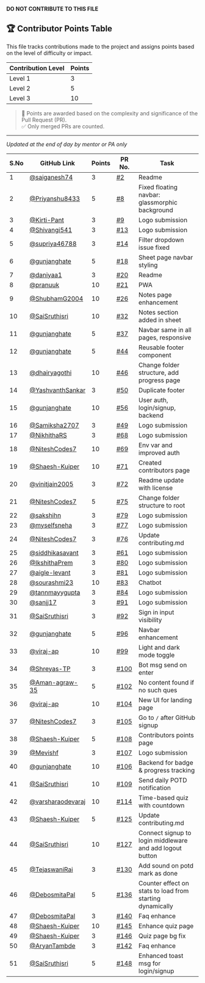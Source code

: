 **DO NOT CONTRIBUTE TO THIS FILE**

## 🏆 Contributor Points Table

This file tracks contributions made to the project and assigns points based on the level of difficulty or impact.

| Contribution Level | Points |
|--------------------|--------|
| Level 1            | 3      |
| Level 2            | 5      |
| Level 3            | 10     |


> 📌 Points are awarded based on the complexity and significance of the Pull Request (PR).  
> ✅ Only merged PRs are counted.

---

_Updated at the end of day by mentor or PA only_

| S.No | GitHub Link                                            | Points | PR No.                                                                | Task                                           |
| ---- | ------------------------------------------------------ | ------ | --------------------------------------------------------------------- | ---------------------------------------------- |
| 1    | [@saiganesh74](https://github.com/saiganesh74)         | 3      | [#2](https://github.com/saumyayadav25/cpp-dsa-sheet-testing/pull/2)   | Readme                                         |
| 2    | [@Priyanshu8433](https://github.com/Priyanshu8433)     | 5      | [#8](https://github.com/saumyayadav25/cpp-dsa-sheet-testing/pull/8)   | Fixed floating navbar: glassmorphic background |
| 3    | [@Kirti-Pant](https://github.com/Kirti-Pant)           | 3      | [#9](https://github.com/saumyayadav25/cpp-dsa-sheet-testing/pull/9)   | Logo submission                                |
| 4    | [@Shivangi541](https://github.com/Shivangi541)         | 3      | [#13](https://github.com/saumyayadav25/cpp-dsa-sheet-testing/pull/13) | Logo submission                                |
| 5    | [@supriya46788](https://github.com/supriya46788)       | 3      | [#14](https://github.com/saumyayadav25/cpp-dsa-sheet-testing/pull/14) | Filter dropdown issue fixed                    |
| 6    | [@gunjanghate](https://github.com/gunjanghate)         | 5      | [#18](https://github.com/saumyayadav25/cpp-dsa-sheet-testing/pull/18) | Sheet page navbar styling                      |
| 7    | [@daniyaa1](https://github.com/daniyaa1)               | 3      | [#20](https://github.com/saumyayadav25/cpp-dsa-sheet-testing/pull/20) | Readme                                         |
| 8    | [@pranuuk](https://github.com/pranuuk)                 | 10     | [#21](https://github.com/saumyayadav25/cpp-dsa-sheet-testing/pull/21) | PWA                                            |
| 9    | [@ShubhamG2004](https://github.com/ShubhamG2004)       | 10     | [#26](https://github.com/saumyayadav25/cpp-dsa-sheet-testing/pull/26) | Notes page enhancement                         |
| 10   | [@SaiSruthisri](https://github.com/SaiSruthisri)       | 10     | [#32](https://github.com/saumyayadav25/cpp-dsa-sheet-testing/pull/32) | Notes section added in sheet                   |
| 11   | [@gunjanghate](https://github.com/gunjanghate)         | 5      | [#37](https://github.com/saumyayadav25/cpp-dsa-sheet-testing/pull/37) | Navbar same in all pages, responsive           |
| 12   | [@gunjanghate](https://github.com/gunjanghate)         | 5      | [#44](https://github.com/saumyayadav25/cpp-dsa-sheet-testing/pull/44) | Reusable footer component                      |
| 13   | [@dhairyagothi](https://github.com/dhairyagothi)       | 10     | [#46](https://github.com/saumyayadav25/cpp-dsa-sheet-testing/pull/46) | Change folder structure, add progress page     |
| 14   | [@YashvanthSankar](https://github.com/YashvanthSankar) | 3      | [#50](https://github.com/saumyayadav25/cpp-dsa-sheet-testing/pull/50) | Duplicate footer                               |
| 15   | [@gunjanghate](https://github.com/gunjanghate)         | 10     | [#56](https://github.com/saumyayadav25/cpp-dsa-sheet-testing/pull/56) | User auth, login/signup, backend               |
| 16   | [@Samiksha2707](https://github.com/Samiksha2707)       | 3      | [#49](https://github.com/saumyayadav25/cpp-dsa-sheet-testing/pull/49) | Logo submission                                |
| 17   | [@NikhithaRS](https://github.com/NikhithaRS)           | 3      | [#68](https://github.com/saumyayadav25/cpp-dsa-sheet-testing/pull/68) | Logo submission                                |
| 18   | [@NiteshCodes7](https://github.com/NiteshCodes7)       | 10     | [#69](https://github.com/saumyayadav25/cpp-dsa-sheet-testing/pull/69) | Env var and improved auth                      |
| 19   | [@Shaesh-Kuiper](https://github.com/Shaesh-Kuiper)     | 10     | [#71](https://github.com/saumyayadav25/cpp-dsa-sheet-testing/pull/71) | Created contributors page                      |
| 20   | [@vinitjain2005](https://github.com/vinitjain2005)     | 3      | [#72](https://github.com/saumyayadav25/cpp-dsa-sheet-testing/pull/72) | Readme update with license                     |
| 21   | [@NiteshCodes7](https://github.com/NiteshCodes7)       | 5      | [#75](https://github.com/saumyayadav25/cpp-dsa-sheet-testing/pull/75) | Change folder structure to root                |
| 22   | [@sakshihn](https://github.com/sakshihn)               | 3      | [#79](https://github.com/saumyayadav25/cpp-dsa-sheet-testing/pull/79) | Logo submission                                |
| 23   | [@myselfsneha](https://github.com/myselfsneha)         | 3      | [#77](https://github.com/saumyayadav25/cpp-dsa-sheet-testing/pull/77) | Logo submission                                |
| 24   | [@NiteshCodes7](https://github.com/NiteshCodes7)       | 3      | [#76](https://github.com/saumyayadav25/cpp-dsa-sheet-testing/pull/76) | Update contributing.md                         |
| 25   | [@siddhikasavant](https://github.com/siddhikasavant)   | 3      | [#61](https://github.com/saumyayadav25/cpp-dsa-sheet-testing/pull/61) | Logo submission                                |
| 26   | [@IkshithaPrem](https://github.com/IkshithaPrem)       | 3      | [#80](https://github.com/saumyayadav25/cpp-dsa-sheet-testing/pull/80) | Logo submission                                |
| 27   | [@aigle-levant](https://github.com/aigle-levant)       | 3      | [#81](https://github.com/saumyayadav25/cpp-dsa-sheet-testing/pull/81) | Logo submission                                |
| 28   | [@sourashmi23](https://github.com/sourashmi23)         | 10     | [#83](https://github.com/saumyayadav25/cpp-dsa-sheet-testing/pull/83) | Chatbot                                        |
| 29   | [@tannmayygupta](https://github.com/tannmayygupta)     | 3      | [#84](https://github.com/saumyayadav25/cpp-dsa-sheet-testing/pull/84) | Logo submission                                |
| 30   | [@sanjj17](http://github.com/sanjj17)                  | 3      | [#91](https://github.com/saumyayadav25/cpp-dsa-sheet-testing/pull/91) | Logo submission                                |
| 31   | [@SaiSruthisri](https://github.com/SaiSruthisri)       | 3      | [#92](https://github.com/saumyayadav25/cpp-dsa-sheet-testing/pull/92) | Sign in input visibility                       |
| 32   | [@gunjanghate](https://github.com/gunjanghate)         | 5      | [#96](https://github.com/saumyayadav25/cpp-dsa-sheet-testing/pull/96) | Navbar enhancement                             |
| 33   | [@viraj-ap](https://github.com/viraj-ap)               | 10     | [#99](https://github.com/saumyayadav25/cpp-dsa-sheet-testing/pull/99) | Light and dark mode toggle                     |
| 34   | [@Shreyas-TP](https://github.com/Shreyas-TP)           | 3      | [#100](https://github.com/saumyayadav25/cpp-dsa-sheet-testing/pull/100) | Bot msg send on enter                              |
| 35   | [@Aman-agraw-35](https://github.com/Aman-agraw-35)     | 5      | [#102](https://github.com/saumyayadav25/cpp-dsa-sheet-testing/pull/102) | No content found if no such ques              |
| 36   | [@viraj-ap](https://github.com/viraj-ap)         | 10     | [#104](https://github.com/saumyayadav25/cpp-dsa-sheet-testing/pull/104) | New UI for landing page                      |
| 37   | [@NiteshCodes7](https://github.com/NiteshCodes7) | 3      | [#105](https://github.com/saumyayadav25/cpp-dsa-sheet-testing/pull/105) | Go to `/` after GitHub signup                |
| 38   | [@Shaesh-Kuiper](https://github.com/Shaesh-Kuiper) | 5    | [#108](https://github.com/saumyayadav25/cpp-dsa-sheet-testing/pull/108) | Contributors points page                     |
| 39   | [@Mevishf](https://github.com/Mevishf)           | 3      | [#107](https://github.com/saumyayadav25/cpp-dsa-sheet-testing/pull/107) | Logo submission                              |
| 40   | [@gunjanghate](https://github.com/gunjanghate)   | 10     | [#106](https://github.com/saumyayadav25/cpp-dsa-sheet-testing/pull/106) | Backend for badge & progress tracking        |
| 41   | [@SaiSruthisri](https://github.com/SaiSruthisri) | 10     | [#109](https://github.com/saumyayadav25/cpp-dsa-sheet-testing/pull/109) | Send daily POTD notification                 |
| 42   | [@varsharaodevaraj](https://github.com/varsharaodevaraj) | 10 | [#114](https://github.com/saumyayadav25/cpp-dsa-sheet-testing/pull/114) | Time-based quiz with countdown               |
| 43   | [@Shaesh-Kuiper](https://github.com/Shaesh-Kuiper) | 5  | [#125](https://github.com/saumyayadav25/cpp-dsa-sheet-testing/pull/125) | Update contributing.md                                  |
| 44   | [@SaiSruthisri](https://github.com/SaiSruthisri)   | 10 | [#127](https://github.com/saumyayadav25/cpp-dsa-sheet-testing/pull/127) | Connect signup to login middleware and add logout button |
| 45   | [@TejaswaniRai](https://github.com/TejaswaniRai)   | 3  | [#130](https://github.com/saumyayadav25/cpp-dsa-sheet-testing/pull/130) | Add sound on potd mark as done                           |
| 46   | [@DebosmitaPal](https://github.com/DebosmitaPal)   | 5  | [#136](https://github.com/saumyayadav25/cpp-dsa-sheet-testing/pull/136) | Counter effect on stats to load from starting dynamically |
| 47   | [@DebosmitaPal](https://github.com/DebosmitaPal)   | 3  | [#140](https://github.com/saumyayadav25/cpp-dsa-sheet-testing/pull/140) | Faq enhance                                              |
| 48   | [@Shaesh-Kuiper](https://github.com/Shaesh-Kuiper) | 10 | [#145](https://github.com/saumyayadav25/cpp-dsa-sheet-testing/pull/145) | Enhance quiz page                                        |
| 49   | [@Shaesh-Kuiper](https://github.com/Shaesh-Kuiper) | 3  | [#146](https://github.com/saumyayadav25/cpp-dsa-sheet-testing/pull/146) | Quiz page bg fix                                         |
| 50   | [@AryanTambde](https://github.com/AryanTambde)     | 3  | [#142](https://github.com/saumyayadav25/cpp-dsa-sheet-testing/pull/142) | Faq enhance                                              |
| 51   | [@SaiSruthisri](https://github.com/SaiSruthisri)   | 5  | [#148](https://github.com/saumyayadav25/cpp-dsa-sheet-testing/pull/148) | Enhanced toast msg for login/signup                      |
